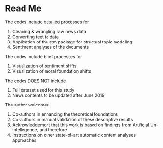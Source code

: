 # Read Me


The codes include detailed processes for
1) Cleaning & wrangling raw news data
2) Converting text to data
3) Application of the stm package for structual topic modeling
4) Sentiment analyses of the documents

The codes include brief processes for
1) Visualization of sentiment shifts
2) Visualization of moral foundation shifts

The codes DOES NOT include
1) Full dataset used for this study
2) News contents to be updated after June 2019

The author welcomes
1) Co-authors in enhancing the theoretical foundations
2) Co-authors in manual validation of these descriptive results
3) Acknowledgement that this work is based on findings from Artificial Un-intellegence, and therefore
4) Instructions on other state-of-art automatic content analyses approaches
